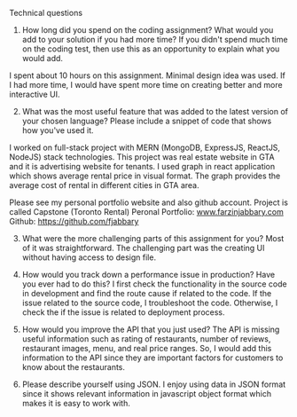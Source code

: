 Technical questions

1. How long did you spend on the coding assignment? What would you add to your solution if you had more time? If you didn't spend much time on the coding test, then use this as an opportunity to explain what you would add.

I spent about 10 hours on this assignment. Minimal design idea was used. If I had more time, I would have spent more time on creating better and more interactive UI.

2. What was the most useful feature that was added to the latest version of your chosen language? Please include a snippet of code that shows how you've used it.

I worked on full-stack project with MERN (MongoDB, ExpressJS, ReactJS, NodeJS) stack technologies. This project was real estate website in GTA and it is advertising website for tenants. I used graph in react application which shows average rental price in visual format. The graph provides the average cost of rental in different cities in GTA area.

Please see my personal portfolio website and also github account. Project is called Capstone (Toronto Rental)
Peronal Portfolio: www.farzinjabbary.com
Github: https://github.com/fjabbary

3. What were the more challenging parts of this assignment for you?
   Most of it was straightforward. The challenging part was the creating UI without having access to design file.

4) How would you track down a performance issue in production? Have you ever had to do this?
   I first check the functionality in the source code in development and find the route cause if related to the code. If the issue related to the source code, I troubleshoot the code. Otherwise, I check the if the issue is related to deployment process.

5) How would you improve the API that you just used?
   The API is missing useful information such as rating of restaurants, number of reviews, restaurant images, menu, and real price ranges. So, I would add this information to the API since they are important factors for customers to know about the restaurants.

6. Please describe yourself using JSON.
   I enjoy using data in JSON format since it shows relevant information in javascript object format which makes it is easy to work with.
